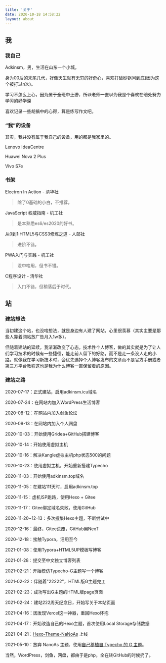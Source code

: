 ```yaml
---
title: '关于'
date: 2020-10-18 14:58:22
layout: about
---
```


## 我

### 我自己

Adkinsm，男，生活在山东一个小城。

身为00后的末尾几代，好像天生就有无穷的好奇心，喜欢打破砂锅问到底(因为这个被打过n次)。

学习不怎么上心，~~因为属于全班中上游~~，~~所以老师一直以为我是个喜欢在暗处努力学习的好学深~~

喜欢记录一些胡搞中的心得，算是练写作文吧。

### “我”的设备

其实，我并没有属于我自己的设备，用的都是我家里的。

Lenovo IdeaCentre

Huawei Nova 2 Plus

Vivo S7e

### 书架

Electron In Action - 清华社

> 除了0基础的小白，不推荐。

JavaScript 权威指南 - 机工社

> 是本熟悉es6/es2020的好书。

从0到1:HTML5与CSS3修炼之道 - 人邮社

> 进阶不错。

PWA入门与实践 - 机工社

> 没中啥用，但书不错。

C程序设计 - 清华社

> 入门不错，但稍落后于时代。

## 站

### 建站想法

当初建这个站，也没啥想法，就是身边有人建了网站，心里很羡慕（其实主要是那些人靠着网站放广告月入1w多）。

但随着建站的延续，我渐渐改变了心态。技术性个人博客，做的其实就是为了让人们学习技术的时候有一些捷径，能走前人留下的好路，而不是走一条没人走的小路。就像我在学习新技术时，会优先选择个人博客发布的文章而不是官方手册或者第三方平台教程这也是我为什么博客一直保留着的原因。

### 建站之路

2020-07-17：正式建站，启用adkinsm.icu域名

2020-07-24：在网站内加入WordPress生活博客

2020-08-12：在网站内加入剑鱼论坛

2020-09-13：在网站内加入个人网盘

2020-10-03：开始使用Gridea+GitHub搭建博客

2020-10-14：开始使用虚拟主机

2020-10-16：解决Kangle虚拟主机php状态500的问题

2020-10-23：使用虚拟主机，开始重新搭建Typecho

2020-11-03：开始使用adkinsm.top域名

2020-11-05：在建站111天时，启用adkinsm.top

2020-11-15：虚机ISP跑路，使用Hexo + Gitee

2020-11-17：Gitee绑定域名失败，使用GitHub

2020-11-20~12-13：多次搜集Hexo主题，不断尝试中

2020-12-16：最终，Gitee荒废，GitHub用NexT

2020-12-18：接触Typora，沿用至今

2021-01-08：使用Typora+HTML5UP模板写博客

2021-01-28：提交至中文独立博客列表

2021-02-21：开始模仿Typecho-G主题写一个博客

2021-02-22：伴随着"22222"，HTML版G主题完工

2021-02-23：成功写出G主题的HTML版page页面

2021-02-24：建站222周天纪念日，开始写关于本站页面

2021-04-16：因发现Vercel这一神器，重回Hexo怀抱

2021-04-17：开始改造自己的Hexo主题，首次使用Local Storage存储数据

2021-04-21：[Hexo-Theme-NaNoAs](https://github.com/adkinsm2020/hexo-theme-nanoas/) 上线

2021-05-10：放弃 NanoAs 主题，使用[自己移植自 Typecho 的 G 主题](https://github.com/adkinsm2020/hexo-theme-g/)。

当然，WordPress，剑鱼，网盘，都由于是php，全在转GitHub的时候扔了。


